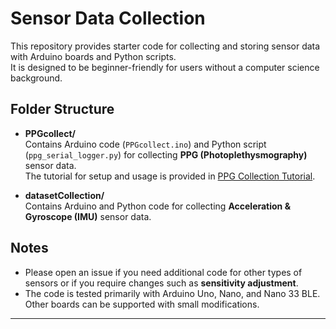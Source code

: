 # Sensor Data Collection

This repository provides starter code for collecting and storing sensor data with Arduino boards and Python scripts.  
It is designed to be beginner-friendly for users without a computer science background.

## Folder Structure

- **PPGcollect/**  
  Contains Arduino code (`PPGcollect.ino`) and Python script (`ppg_serial_logger.py`) for collecting **PPG (Photoplethysmography)** sensor data.  
  The tutorial for setup and usage is provided in [PPG Collection Tutorial](./PPGcollect/README.md).

- **datasetCollection/**  
  Contains Arduino and Python code for collecting **Acceleration & Gyroscope (IMU)** sensor data.

## Notes

- Please open an issue if you need additional code for other types of sensors or if you require changes such as **sensitivity adjustment**.  
- The code is tested primarily with Arduino Uno, Nano, and Nano 33 BLE. Other boards can be supported with small modifications.

---
